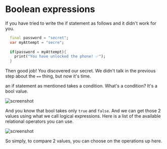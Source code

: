 # **Boolean expressions**

If you have tried to write the if statement as follows and it didn't work for you.

```dart
  final password = "secret";
  var myAttempt = "secre";
  
  if(password = myAttempt){
    print("You have unlocked the phone! ✅");
  }
```

Then good job! You discovered our secret. We didn't talk in the previous step about the `==` thing, but now it's time. 

an if statement as mentioned takes a condition. What's a condition? It's a bool value. 		 

![screenshot](https://lh5.googleusercontent.com/uvxGtE7DW-FmSLrR2Rbv4bLj9xcpUVGA3CFQH7TBCC3JwXRZfNxvXj1dUUaowHamal08b8JTWGhQaL_3iiOIYwe9tX6elf8-CqW8zphzieS-4UjLOUP9mLJpaXRuP7omXw6xRBlG)


And you know that bool takes only `true` and `false`. And we can get those 2 values using what we call logical expressions. Here is a list of the available relational operators you can use. 

![screenshot](https://user-images.githubusercontent.com/24327781/142019270-68287e05-4c02-4418-8779-0675a2bab426.png)


So simply, to compare 2 values, you can choose on the operations up here.







































